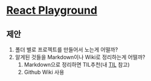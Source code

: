# [React Playground](https://github.com/play-js/react-playground)

## 제안
1. 폴더 별로 프로젝트를 만들어서 노는게 어떨까?
1. 알게된 것들을 Markdown이나 Wiki로 정리하는게 어떨까?
    1. Markdown으로 정리하면 TIL추천(내 [TIL](https://github.com/qvil/til) 참고)
    1. Github Wiki 사용